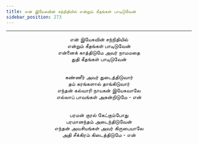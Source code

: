 ```yaml
---
title: என் இயேசுவின் சந்நிதியில் என்றும் கீதங்கள் பாடிடுவேன்
sidebar_position: 273
---
```


---
<center>
என் இயேசுவின் சந்நிதியில்<br/>
என்றும் கீதங்கள் பாடிடுவேன்<br/>
என்னைக் காத்திடுமே அவர் நாமமதை<br/>
துதி கீதங்கள் பாடிடுவேன்<br/><br/>

கண்ணீர் அவர் துடைத்திடுவார்<br/>
தம் கரங்களால் தாங்கிடுவார்<br/>
எந்தன் கல்வாரி நாயகன் இயேசுவாலே<br/>
எல்லாப் பாவங்கள் அகன்றிடுமே        - என்<br/><br/>

பரமன் குரல் கேட்கும்போது<br/>
பரமானந்தம் அடைந்திடுவேன்<br/>
எந்தன் அவசியங்கள் அவர் கிருபையாலே<br/>
அதி சீக்கிரம் கிடைத்திடுமே            - என்
</center>